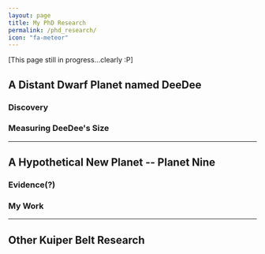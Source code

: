 ```yaml
---
layout: page
title: My PhD Research
permalink: /phd_research/
icon: "fa-meteor"
---
```


[This page still in progress...clearly :P]

## A Distant Dwarf Planet named DeeDee

### Discovery

### Measuring DeeDee's Size


---
## A Hypothetical New Planet -- Planet Nine

### Evidence(?)

### My Work

---
## Other Kuiper Belt Research
